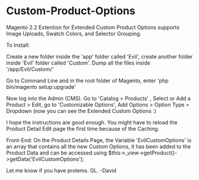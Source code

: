 # Custom-Product-Options
Magento 2.2 Extention for Extended Custom Product Options supports Image Uploads, Swatch Colors, and Selector Grouping.

To Install:

Create a new folder inside the 'app' folder called 'Evil', create another folder inside 'Evil' folder called 'Custom'. Dump all the files inside '/app/Evil/Custom/'

Go to Command Line and in the root folder of Magento, enter 'php bin/magento setup:upgrade'

Now log into the Admin (CMS). Go to 'Catalog > Products' , Select or Add a Product > Edit, go to 'Customizable Options', Add Options > Option Type = Dropdown (now you can see the Extended Custom Options :)

I hope the instructions are good enough. You might have to reload the Product Detail Edit page the first time because of the Caching.

Front-End: 
 On the Product Details Page, the Variable 'EvilCustomOptions' is an array that contains all the new Custom Options, it has been added to the Product Data and can be accessed using  $this->_view->getProduct()->getData('EvilCustomOptions');

Let me know if you have prolems.
GL.
-David
